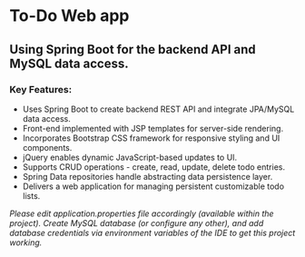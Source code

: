 <h1> To-Do Web app</h1>
<h2>Using Spring Boot for the backend API and MySQL data access.</h2>

<h3> Key Features:</h3>

- Uses Spring Boot to create backend REST API and integrate JPA/MySQL data access.
- Front-end implemented with JSP templates for server-side rendering.
- Incorporates Bootstrap CSS framework for responsive styling and UI components.
- jQuery enables dynamic JavaScript-based updates to UI.
- Supports CRUD operations - create, read, update, delete todo entries.
- Spring Data repositories handle abstracting data persistence layer.
- Delivers a web application for managing persistent customizable todo lists.

_Please edit application.properties file accordingly (available within the project). Create MySQL database (or configure any other), and add database credentials via environment variables of the IDE to get this project working._
